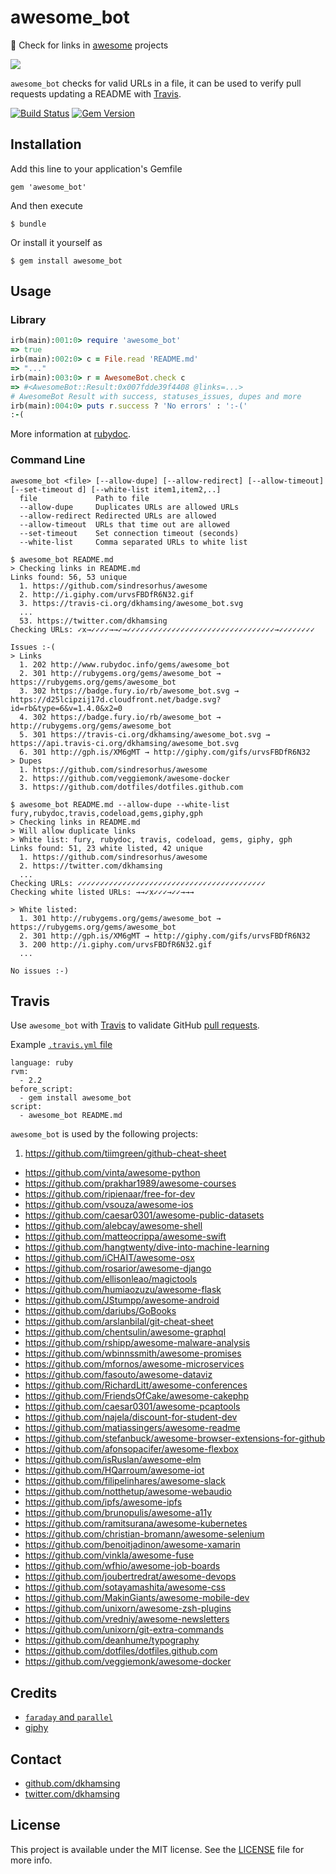 # awesome_bot

:rocket: Check for links in [awesome](https://github.com/sindresorhus/awesome) projects

![](http://i.giphy.com/urvsFBDfR6N32.gif)

`awesome_bot` checks for valid URLs in a file, it can be used to verify pull requests updating a README with [Travis](#travis).

[![Build Status](https://travis-ci.org/dkhamsing/awesome_bot.svg)](https://travis-ci.org/dkhamsing/awesome_bot)
[![Gem Version](https://badge.fury.io/rb/awesome_bot.svg)](https://badge.fury.io/rb/awesome_bot)

## Installation

Add this line to your application's Gemfile

    gem 'awesome_bot'

And then execute

    $ bundle

Or install it yourself as

    $ gem install awesome_bot

## Usage

### Library

```ruby
irb(main):001:0> require 'awesome_bot'
=> true
irb(main):002:0> c = File.read 'README.md'
=> "..."
irb(main):003:0> r = AwesomeBot.check c
=> #<AwesomeBot::Result:0x007fdde39f4408 @links=...>
# AwesomeBot Result with success, statuses_issues, dupes and more
irb(main):004:0> puts r.success ? 'No errors' : ':-('
:-(
```

More information at [rubydoc](http://www.rubydoc.info/gems/awesome_bot).

### Command Line

    awesome_bot <file> [--allow-dupe] [--allow-redirect] [--allow-timeout] [--set-timeout d] [--white-list item1,item2,..]
      file             Path to file
      --allow-dupe     Duplicates URLs are allowed URLs
      --allow-redirect Redirected URLs are allowed
      --allow-timeout  URLs that time out are allowed
      --set-timeout    Set connection timeout (seconds)
      --white-list     Comma separated URLs to white list

```shell
$ awesome_bot README.md
> Checking links in README.md
Links found: 56, 53 unique
  1. https://github.com/sindresorhus/awesome
  2. http://i.giphy.com/urvsFBDfR6N32.gif
  3. https://travis-ci.org/dkhamsing/awesome_bot.svg
  ...
  53. https://twitter.com/dkhamsing
Checking URLs: ✓x→✓✓✓✓→→✓→✓✓✓✓✓✓✓✓✓✓✓✓✓✓✓✓✓✓✓✓✓✓✓✓✓✓✓✓✓✓✓✓✓→✓✓✓✓✓✓✓✓

Issues :-(
> Links 
  1. 202 http://www.rubydoc.info/gems/awesome_bot
  2. 301 http://rubygems.org/gems/awesome_bot → https://rubygems.org/gems/awesome_bot
  3. 302 https://badge.fury.io/rb/awesome_bot.svg → https://d25lcipzij17d.cloudfront.net/badge.svg?id=rb&type=6&v=1.4.0&x2=0
  4. 302 https://badge.fury.io/rb/awesome_bot → http://rubygems.org/gems/awesome_bot
  5. 301 https://travis-ci.org/dkhamsing/awesome_bot.svg → https://api.travis-ci.org/dkhamsing/awesome_bot.svg
  6. 301 http://gph.is/XM6gMT → http://giphy.com/gifs/urvsFBDfR6N32
> Dupes 
  1. https://github.com/sindresorhus/awesome
  2. https://github.com/veggiemonk/awesome-docker
  3. https://github.com/dotfiles/dotfiles.github.com  
```

```shell
$ awesome_bot README.md --allow-dupe --white-list fury,rubydoc,travis,codeload,gems,giphy,gph
> Checking links in README.md
> Will allow duplicate links
> White list: fury, rubydoc, travis, codeload, gems, giphy, gph
Links found: 51, 23 white listed, 42 unique
  1. https://github.com/sindresorhus/awesome
  2. https://twitter.com/dkhamsing
  ...
Checking URLs: ✓✓✓✓✓✓✓✓✓✓✓✓✓✓✓✓✓✓✓✓✓✓✓✓✓✓✓✓✓✓✓✓✓✓✓✓✓✓✓✓✓✓
Checking white listed URLs: →→✓x✓✓✓→✓✓→→→

> White listed:
  1. 301 http://rubygems.org/gems/awesome_bot → https://rubygems.org/gems/awesome_bot
  2. 301 http://gph.is/XM6gMT → http://giphy.com/gifs/urvsFBDfR6N32
  3. 200 http://i.giphy.com/urvsFBDfR6N32.gif
  ...

No issues :-)
```

## Travis

Use `awesome_bot` with [Travis](https://travis-ci.org/) to validate GitHub [pull requests](https://github.com/dkhamsing/open-source-ios-apps/pull/159).

Example [`.travis.yml` file](https://github.com/dkhamsing/open-source-ios-apps/blob/master/.travis.yml)

```
language: ruby
rvm:
  - 2.2
before_script:
  - gem install awesome_bot
script:
  - awesome_bot README.md
```

`awesome_bot` is used by the following projects:

1. https://github.com/tiimgreen/github-cheat-sheet 
- https://github.com/vinta/awesome-python
- https://github.com/prakhar1989/awesome-courses
- https://github.com/ripienaar/free-for-dev
- https://github.com/vsouza/awesome-ios
- https://github.com/caesar0301/awesome-public-datasets
- https://github.com/alebcay/awesome-shell 
- https://github.com/matteocrippa/awesome-swift
- https://github.com/hangtwenty/dive-into-machine-learning
- https://github.com/iCHAIT/awesome-osx
- https://github.com/rosarior/awesome-django
- https://github.com/ellisonleao/magictools
- https://github.com/humiaozuzu/awesome-flask
- https://github.com/JStumpp/awesome-android
- https://github.com/dariubs/GoBooks
- https://github.com/arslanbilal/git-cheat-sheet
- https://github.com/chentsulin/awesome-graphql
- https://github.com/rshipp/awesome-malware-analysis
- https://github.com/wbinnssmith/awesome-promises
- https://github.com/mfornos/awesome-microservices
- https://github.com/fasouto/awesome-dataviz
- https://github.com/RichardLitt/awesome-conferences
- https://github.com/FriendsOfCake/awesome-cakephp
- https://github.com/caesar0301/awesome-pcaptools
- https://github.com/najela/discount-for-student-dev
- https://github.com/matiassingers/awesome-readme
- https://github.com/stefanbuck/awesome-browser-extensions-for-github
- https://github.com/afonsopacifer/awesome-flexbox
- https://github.com/isRuslan/awesome-elm
- https://github.com/HQarroum/awesome-iot
- https://github.com/filipelinhares/awesome-slack
- https://github.com/notthetup/awesome-webaudio
- https://github.com/ipfs/awesome-ipfs
- https://github.com/brunopulis/awesome-a11y
- https://github.com/ramitsurana/awesome-kubernetes
- https://github.com/christian-bromann/awesome-selenium
- https://github.com/benoitjadinon/awesome-xamarin
- https://github.com/vinkla/awesome-fuse
- https://github.com/wfhio/awesome-job-boards
- https://github.com/joubertredrat/awesome-devops
- https://github.com/sotayamashita/awesome-css
- https://github.com/MakinGiants/awesome-mobile-dev
- https://github.com/unixorn/awesome-zsh-plugins
- https://github.com/vredniy/awesome-newsletters
- https://github.com/unixorn/git-extra-commands
- https://github.com/deanhume/typography
- https://github.com/dotfiles/dotfiles.github.com
- https://github.com/veggiemonk/awesome-docker

## Credits

- [`faraday` and `parallel`](awesome_bot.gemspec)
- [giphy](http://gph.is/XM6gMT)

## Contact

- [github.com/dkhamsing](https://github.com/dkhamsing)
- [twitter.com/dkhamsing](https://twitter.com/dkhamsing)

## License

This project is available under the MIT license. See the [LICENSE](LICENSE) file for more info.
